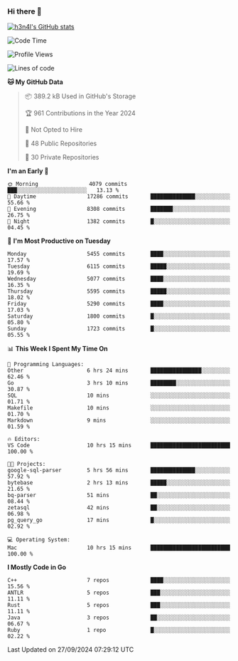 ### Hi there 👋

[![h3n4l's GitHub stats](https://github-readme-stats.vercel.app/api?username=h3n4l&count_private=true&show_icons=true&theme=radical)](https://github.com/h3n4l/github-readme-stats)

<!--START_SECTION:waka-->
![Code Time](http://img.shields.io/badge/Code%20Time-1%2C951%20hrs%2049%20mins-blue)

![Profile Views](http://img.shields.io/badge/Profile%20Views-8-blue)

![Lines of code](https://img.shields.io/badge/From%20Hello%20World%20I%27ve%20Written-11.9%20million%20lines%20of%20code-blue)

**🐱 My GitHub Data** 

> 📦 389.2 kB Used in GitHub's Storage 
 > 
> 🏆 961 Contributions in the Year 2024
 > 
> 🚫 Not Opted to Hire
 > 
> 📜 48 Public Repositories 
 > 
> 🔑 30 Private Repositories 
 > 
**I'm an Early 🐤** 

```text
🌞 Morning                4079 commits        ███░░░░░░░░░░░░░░░░░░░░░░   13.13 % 
🌆 Daytime                17286 commits       ██████████████░░░░░░░░░░░   55.66 % 
🌃 Evening                8308 commits        ███████░░░░░░░░░░░░░░░░░░   26.75 % 
🌙 Night                  1382 commits        █░░░░░░░░░░░░░░░░░░░░░░░░   04.45 % 
```
📅 **I'm Most Productive on Tuesday** 

```text
Monday                   5455 commits        ████░░░░░░░░░░░░░░░░░░░░░   17.57 % 
Tuesday                  6115 commits        █████░░░░░░░░░░░░░░░░░░░░   19.69 % 
Wednesday                5077 commits        ████░░░░░░░░░░░░░░░░░░░░░   16.35 % 
Thursday                 5595 commits        █████░░░░░░░░░░░░░░░░░░░░   18.02 % 
Friday                   5290 commits        ████░░░░░░░░░░░░░░░░░░░░░   17.03 % 
Saturday                 1800 commits        █░░░░░░░░░░░░░░░░░░░░░░░░   05.80 % 
Sunday                   1723 commits        █░░░░░░░░░░░░░░░░░░░░░░░░   05.55 % 
```


📊 **This Week I Spent My Time On** 

```text
💬 Programming Languages: 
Other                    6 hrs 24 mins       ████████████████░░░░░░░░░   62.46 % 
Go                       3 hrs 10 mins       ████████░░░░░░░░░░░░░░░░░   30.87 % 
SQL                      10 mins             ░░░░░░░░░░░░░░░░░░░░░░░░░   01.71 % 
Makefile                 10 mins             ░░░░░░░░░░░░░░░░░░░░░░░░░   01.70 % 
Markdown                 9 mins              ░░░░░░░░░░░░░░░░░░░░░░░░░   01.59 % 

🔥 Editors: 
VS Code                  10 hrs 15 mins      █████████████████████████   100.00 % 

🐱‍💻 Projects: 
google-sql-parser        5 hrs 56 mins       ██████████████░░░░░░░░░░░   57.92 % 
bytebase                 2 hrs 13 mins       █████░░░░░░░░░░░░░░░░░░░░   21.65 % 
bq-parser                51 mins             ██░░░░░░░░░░░░░░░░░░░░░░░   08.44 % 
zetasql                  42 mins             ██░░░░░░░░░░░░░░░░░░░░░░░   06.98 % 
pg_query_go              17 mins             █░░░░░░░░░░░░░░░░░░░░░░░░   02.92 % 

💻 Operating System: 
Mac                      10 hrs 15 mins      █████████████████████████   100.00 % 
```

**I Mostly Code in Go** 

```text
C++                      7 repos             ████░░░░░░░░░░░░░░░░░░░░░   15.56 % 
ANTLR                    5 repos             ███░░░░░░░░░░░░░░░░░░░░░░   11.11 % 
Rust                     5 repos             ███░░░░░░░░░░░░░░░░░░░░░░   11.11 % 
Java                     3 repos             ██░░░░░░░░░░░░░░░░░░░░░░░   06.67 % 
Ruby                     1 repo              █░░░░░░░░░░░░░░░░░░░░░░░░   02.22 % 
```




 Last Updated on 27/09/2024 07:29:12 UTC
<!--END_SECTION:waka-->


